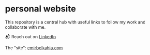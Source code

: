 # personal website

This repository is a central hub with useful links to follow my work and collaborate with me.

📬 Reach out on [LinkedIn](https://www.linkedin.com/in/emirbelkahia)

The "site": [emirbelkahia.com](https://emirbelkahia.com)
